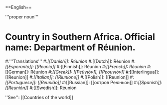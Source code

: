==English==

'''proper noun'''

# Country in Southern Africa. Official name: Department of Réunion.
#:'''Translations'''
#:*[[Danish]]: Réunion
#:*[[Dutch]]: Réunion
#:*[[Esperanto]]: [[Reunio]]
#:*[[Finnish]]: Réunion
#:*[[French]]: Réunion
#:*[[German]]: Réunion
#:*[[Greek]]: [[Ρεϋνιόν]], [[Ρεουνιόν]]
#:*[[Interlingua]]: [[Reunion]]
#:*[[Italian]]: [[Riunione]]
#:*[[Polish]]: [[Reunion]]
#:*[[Portuguese]]: [[Reunião]]
#:*[[Russian]]: [[остров Реюньон]]
#:*[[Spanish]]: [[Reunión]]
#:*[[Swedish]]: Réunion

''See'': [[Countries of the world]]